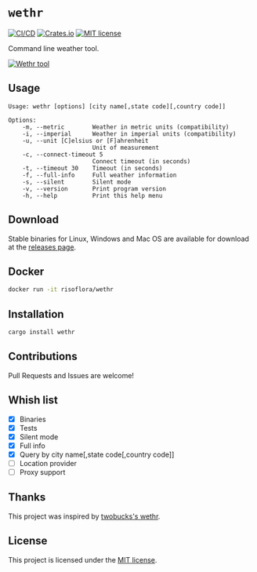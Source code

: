 # `wethr`

[![CI/CD][ci-cd-badge]][ci-cd-url]
[![Crates.io][crates-badge]][crates-url]
[![MIT license][license-badge]][license-url]

Command line weather tool.

[![Wethr tool][wethr-gif]][wethr-url]

## Usage

```
Usage: wethr [options] [city name[,state code][,country code]]

Options:
    -m, --metric        Weather in metric units (compatibility)
    -i, --imperial      Weather in imperial units (compatibility)
    -u, --unit [C]elsius or [F]ahrenheit
                        Unit of measurement
    -c, --connect-timeout 5
                        Connect timeout (in seconds)
    -t, --timeout 30    Timeout (in seconds)
    -f, --full-info     Full weather information
    -s, --silent        Silent mode
    -v, --version       Print program version
    -h, --help          Print this help menu
```

## Download

Stable binaries for Linux, Windows and Mac OS are available for download at the
[releases page](https://github.com/risoflora/wethr/releases).

## Docker

```bash
docker run -it risoflora/wethr
```

## Installation

```bash
cargo install wethr
```

## Contributions

Pull Requests and Issues are welcome!

## Whish list

- [x] Binaries
- [x] Tests
- [x] Silent mode
- [x] Full info
- [x] Query by city name\[,state code\[,country code\]\]
- [ ] Location provider
- [ ] Proxy support

## Thanks

This project was inspired by [twobucks's wethr][twobucks-wethr-url].

## License

This project is licensed under the [MIT license](LICENSE).

[ci-cd-badge]: https://img.shields.io/github/workflow/status/risoflora/wethr/CI?style=flat-square "CI/CD"
[ci-cd-url]: https://github.com/risoflora/wethr/actions/workflows/CI.yml "GitHub actions"
[crates-badge]: https://img.shields.io/crates/v/wethr.svg?style=flat-square
[crates-url]: https://crates.io/crates/wethr "Wethr crate"
[license-badge]: https://img.shields.io/crates/l/wethr.svg?style=flat-square
[license-url]: https://github.com/risoflora/wethr/blob/master/LICENSE "MIT license"
[wethr-url]: https://github.com/risoflora/wethr "Wethr tool"
[wethr-gif]: https://github.com/risoflora/wethr/raw/master/wethr.gif "Wethr GIF"
[twobucks-wethr-url]: https://github.com/twobucks/wethr "Twobucks's wethr"

